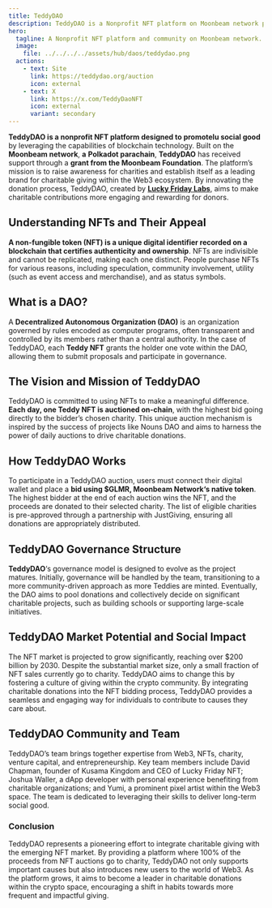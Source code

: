 ```yaml
---
title: TeddyDAO
description: TeddyDAO is a Nonprofit NFT platform on Moonbeam network promoting social good through daily auctions for charity.
hero:
  tagline: A Nonprofit NFT platform and community on Moonbeam network.
  image: 
    file: ../../../../assets/hub/daos/teddydao.png
  actions:
    - text: Site
      link: https://teddydao.org/auction
      icon: external
    - text: X
      link: https://x.com/TeddyDaoNFT
      icon: external
      variant: secondary
---
```


**TeddyDAO is a nonprofit NFT platform designed to promotelu social good** by leveraging the capabilities of blockchain technology. Built on the **Moonbeam network**, **a** **Polkadot parachain**, **TeddyDAO** has received support through a **grant from the Moonbeam Foundation**. The platform’s mission is to raise awareness for charities and establish itself as a leading brand for charitable giving within the Web3 ecosystem. By innovating the donation process, TeddyDAO, created by [**Lucky Friday Labs**](/club/daos/lucky-friday/), aims to make charitable contributions more engaging and rewarding for donors.

## Understanding NFTs and Their Appeal
**A non-fungible token (NFT) is a unique digital identifier recorded on a blockchain that certifies authenticity and ownership**. NFTs are indivisible and cannot be replicated, making each one distinct. People purchase NFTs for various reasons, including speculation, community involvement, utility (such as event access and merchandise), and as status symbols.

## What is a DAO?
A **Decentralized Autonomous Organization (DAO)** is an organization governed by rules encoded as computer programs, often transparent and controlled by its members rather than a central authority. In the case of TeddyDAO, each **Teddy NFT** grants the holder one vote within the DAO, allowing them to submit proposals and participate in governance.

## The Vision and Mission of TeddyDAO
TeddyDAO is committed to using NFTs to make a meaningful difference. **Each day, one Teddy NFT is auctioned on-chain**, with the highest bid going directly to the bidder’s chosen charity. This unique auction mechanism is inspired by the success of projects like Nouns DAO and aims to harness the power of daily auctions to drive charitable donations.

## How TeddyDAO Works
To participate in a TeddyDAO auction, users must connect their digital wallet and place a **bid using $GLMR, Moonbeam Network‘s native token**. The highest bidder at the end of each auction wins the NFT, and the proceeds are donated to their selected charity. The list of eligible charities is pre-approved through a partnership with JustGiving, ensuring all donations are appropriately distributed.

## TeddyDAO Governance Structure
**TeddyDAO**‘s governance model is designed to evolve as the project matures. Initially, governance will be handled by the team, transitioning to a more community-driven approach as more Teddies are minted. Eventually, the DAO aims to pool donations and collectively decide on significant charitable projects, such as building schools or supporting large-scale initiatives.

## TeddyDAO Market Potential and Social Impact
The NFT market is projected to grow significantly, reaching over $200 billion by 2030. Despite the substantial market size, only a small fraction of NFT sales currently go to charity. TeddyDAO aims to change this by fostering a culture of giving within the crypto community. By integrating charitable donations into the NFT bidding process, TeddyDAO provides a seamless and engaging way for individuals to contribute to causes they care about.

## TeddyDAO Community and Team
TeddyDAO’s team brings together expertise from Web3, NFTs, charity, venture capital, and entrepreneurship. Key team members include David Chapman, founder of Kusama Kingdom and CEO of Lucky Friday NFT; Joshua Waller, a dApp developer with personal experience benefiting from charitable organizations; and Yumi, a prominent pixel artist within the Web3 space. The team is dedicated to leveraging their skills to deliver long-term social good.

### Conclusion
TeddyDAO represents a pioneering effort to integrate charitable giving with the emerging NFT market. By providing a platform where 100% of the proceeds from NFT auctions go to charity, TeddyDAO not only supports important causes but also introduces new users to the world of Web3. As the platform grows, it aims to become a leader in charitable donations within the crypto space, encouraging a shift in habits towards more frequent and impactful giving.
